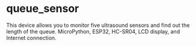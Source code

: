 # queue_sensor
This device allows you to monitor five ultrasound sensors and find out the length of the queue. MicroPython, ESP32, HC-SR04, LCD display, and Internet connection.
